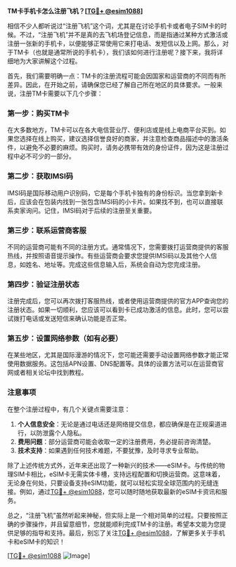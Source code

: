 **TM卡手机卡怎么注册飞机？[[TG💪+ @esim1088](https://t.me/s/esim1088)]**

相信不少人都听说过“注册飞机”这个词，尤其是在讨论手机卡或者电子SIM卡的时候。不过，“注册飞机”并不是真的去飞机场登记信息，而是指通过某种方式激活或注册一张新的手机卡，以便能够正常使用它来打电话、发短信以及上网。那么，对于TM卡（也就是通常所说的手机卡），我们该如何进行注册呢？接下来，我将详细地为大家讲解这个过程。

首先，我们需要明确一点：TM卡的注册流程可能会因国家和运营商的不同而有所差异。因此，在开始之前，请确保您已经了解自己所在地区的具体要求。一般来说，注册TM卡需要以下几个步骤：

### 第一步：购买TM卡

在大多数地方，TM卡可以在各大电信营业厅、便利店或是线上电商平台买到。如果您选择在线上购买，建议选择信誉良好的商家，并注意检查商品描述中的激活条件，以避免不必要的麻烦。购买时，请务必携带有效的身份证件，因为这是注册过程中必不可少的一部分。

### 第二步：获取IMSI码

IMSI码是国际移动用户识别码，它是每个手机卡独有的身份标识。当您拿到新卡后，应该会在包装内找到一张包含IMSI码的小卡片。如果找不到，也可以直接联系卖家询问。记住，IMSI码对于后续的注册至关重要。

### 第三步：联系运营商客服

不同的运营商可能有不同的注册方式。通常情况下，您需要拨打运营商提供的客服热线，并按照语音提示操作。有些运营商会要求您提供IMSI码以及其他个人信息，如姓名、地址等。完成这些信息输入后，系统会自动为您完成注册。

### 第四步：验证注册状态

注册完成后，您可以再次拨打客服热线，或者使用运营商提供的官方APP查询您的注册状态。如果一切顺利，您应该可以看到卡已成功激活的信息。此时，您可以尝试拨打电话或发送短信来确认功能是否正常。

### 第五步：设置网络参数（如有必要）

在某些地区，尤其是国际漫游的情况下，您可能还需要手动设置网络参数才能正常使用数据服务。这包括APN设置、DNS配置等。具体的设置方法可以在运营商官网或者相关论坛中找到教程。

### 注意事项

在整个注册过程中，有几个关键点需要注意：

1. **个人信息安全**：无论是通过电话还是网络提交信息，都应确保是在正规渠道进行，以防泄露个人隐私。
2. **费用问题**：部分运营商可能会收取一定的注册费用，务必提前咨询清楚。
3. **技术支持**：如果遇到任何技术难题，不要犹豫，及时寻求专业帮助。

除了上述传统方式外，近年来还出现了一种新兴的技术——eSIM卡。与传统的物理SIM卡相比，eSIM卡无需实体卡槽，支持远程配置和切换运营商。这意味着，无论身在何处，只要设备支持eSIM功能，就可以轻松实现全球范围内的无缝连接。例如，通过[TG💪+ @esim1088](https://t.me/s/esim1088)，您可以随时随地获取最新的eSIM卡资讯和服务。

总之，“注册飞机”虽然听起来神秘，但实际上是一个相对简单的过程。只要按照正确的步骤操作，并且留意细节，您就能顺利完成TM卡的注册。希望本文能为您提供足够的指导和支持。最后，别忘了关注[TG💪+ @esim1088](https://t.me/s/esim1088)，了解更多关于手机卡和eSIM卡的知识！

[[TG💪+ @esim1088](https://t.me/s/esim1088) ![Image](https://i.postimg.cc/4NQfJmqS/Snipaste-2025-05-13-00-14-12.png)]